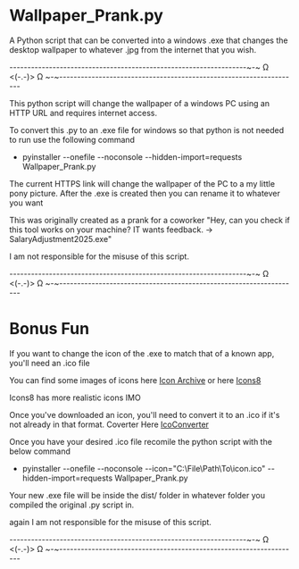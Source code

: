 # Wallpaper_Prank.py
A Python script that can be converted into a windows .exe that changes the desktop wallpaper to whatever .jpg from the internet that you wish.

------------------------------------------------------------------~-~ Ω <(-.-)> Ω ~-~-------------------------------------------------------------------

 This python script will change the wallpaper of a windows PC using an HTTP URL and requires internet access. 

 To convert this .py to an .exe file for windows so that python is not needed to run use the following command
 
-   pyinstaller --onefile --noconsole --hidden-import=requests Wallpaper_Prank.py

 The current HTTPS link will change the wallpaper of the PC to a my little pony picture. After the .exe is created then you can rename it to whatever you want

 This was originally created as a prank for a coworker "Hey, can you check if this tool works on your machine? IT wants feedback. -> SalaryAdjustment2025.exe"

 I am not responsible for the misuse of this script. 

------------------------------------------------------------------~-~ Ω <(-.-)> Ω ~-~-------------------------------------------------------------------

# Bonus Fun

If you want to change the icon of the .exe to match that of a known app, you'll need an .ico file

You can find some images of icons here [Icon Archive](https://iconarchive.com/) or here [Icons8](https://icons8.com/) 

Icons8 has more realistic icons IMO

Once you've downloaded an icon, you'll need to convert it to an .ico if it's not already in that format. Coverter Here [IcoConverter](https://icoconvert.com/)

Once you have your desired .ico file recomile the python script with the below command

-  pyinstaller --onefile --noconsole --icon="C:\File\Path\To\icon.ico" --hidden-import=requests Wallpaper_Prank.py

Your new .exe file will be inside the dist/ folder in whatever folder you compiled the original .py script in.

again I am not responsible for the misuse of this script. 

------------------------------------------------------------------~-~ Ω <(-.-)> Ω ~-~-------------------------------------------------------------------
